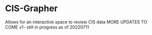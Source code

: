 # CIS-Grapher
Allows for an interactive space to review CIS data
MORE UPDATES TO COME
v1- still in progress as of 20220711
